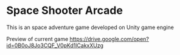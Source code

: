 # Space Shooter Arcade

This is an space adventure game developed on Unity game engine 

Preview of current game https://drive.google.com/open?id=0B0oJ8Jo3CQF_V0pKd1lCakxXUzg
